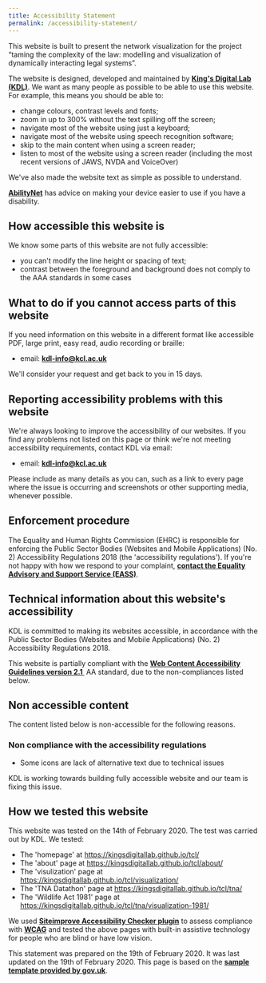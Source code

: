 ```yaml
---
title: Accessibility Statement
permalink: /accessibility-statement/
---
```


<div class="narrow">
    <p>This website is built to present the network visualization for the project “taming the complexity of the law: modelling and visualization of dynamically interacting legal systems”. </p>
    <p>The website is designed, developed and maintained by <strong><a href="https://www.kdl.kcl.ac.uk/">King's Digital Lab (KDL)</a></strong>. We want as many people as possible to be able to use this website. For example, this means you should be able to:</p>
        <ul>
            <li>change colours, contrast levels and fonts;</li>
            <li>zoom in up to 300% without the text spilling off the screen;</li>
            <li>navigate most of the website using just a keyboard;</li>
            <li>navigate most of the website using speech recognition software;</li>
            <li>skip to the main content when using a screen reader;</li>
            <li>listen to most of the website using a screen reader (including the most recent versions of JAWS, NVDA and VoiceOver)</li>
        </ul>
    <p>We've also made the website text as simple as possible to understand.</p>
    <p><strong><a href="https://mcmw.abilitynet.org.uk/">AbilityNet</a></strong> has advice on making your device easier to use if you have a disability.</p>

<h2>How accessible this website is</h2>
    <p>We know some parts of this website are not fully accessible:</p>
	    <ul>
            <li>you can't modify the line height or spacing of text;</li>
	        <li>contrast between the foreground and background does not comply to the AAA standards in some cases</li>
        </ul>

<h2>What to do if you cannot access parts of this website</h2>
    <p>If you need information on this website in a different format like accessible PDF, large print, easy read, audio recording or braille:</p>
        <ul>
            <li>email: <strong><a href="mailto:kdl-info@kcl.ac.uk">kdl-info@kcl.ac.uk</a></strong></li>
        </ul>
    <p>We'll consider your request and get back to you in 15 days.</p>

<h2>Reporting accessibility problems with this website</h2>
    <p>We're always looking to improve the accessibility of our websites. If you find any problems not listed on this page or think we're not meeting accessibility requirements, contact KDL via email:</p>
        <ul>
            <li>email: <strong><a href="mailto:kdl-info@kcl.ac.uk">kdl-info@kcl.ac.uk</a></strong></li>
        </ul>
    <p>Please include as many details as you can, such as a link to every page where the issue is occurring and screenshots or other supporting media, whenever possible.</p>

<h2>Enforcement procedure</h2>
    <p>The Equality and Human Rights Commission (EHRC) is responsible for enforcing the Public Sector Bodies (Websites and Mobile Applications) (No. 2) Accessibility Regulations 2018 (the 'accessibility regulations'). If you're not happy with how we respond to your complaint, <strong><a href="https://www.equalityadvisoryservice.com/">contact the Equality Advisory and Support Service (EASS)</a></strong>.</p>

<h2>Technical information about this website's accessibility</h2>
    <p>KDL is committed to making its websites accessible, in accordance with the Public Sector Bodies (Websites and Mobile Applications) (No. 2) Accessibility Regulations 2018.</p>
    <p>This website is partially compliant with the <strong><a href="https://www.w3.org/TR/WCAG21/">Web Content Accessibility Guidelines version 2.1 </a></strong> AA standard, due to the non-compliances listed below.</p>

<h2>Non accessible content</h2>
    <p>The content listed below is non-accessible for the following reasons.<p>
    <h3>Non compliance with the accessibility regulations</h3>
        <ul>
            <li>Some icons are lack of alternative text due to technical issues</li>
        </ul>
    <p>KDL is working towards building fully accessible website and our team is fixing this issue.</p>

<h2>How we tested this website</h2>
<p>This website was tested on the 14th of February 2020. The test was carried out by KDL. We tested:</p>
    <ul>
        <li>The 'homepage' at <a href="https://kingsdigitallab.github.io/tcl/">https://kingsdigitallab.github.io/tcl/</a></li>
	    <li>The 'about' page at <a href="https://kingsdigitallab.github.io/tcl/about/">https://kingsdigitallab.github.io/tcl/about/</a></li>
	    <li>The 'visulization' page at <a href="https://kingsdigitallab.github.io/tcl/visualization/">https://kingsdigitallab.github.io/tcl/visualization/</a></li>
	    <li>The 'TNA Datathon' page at <a href="https://kingsdigitallab.github.io/tcl/tna/">https://kingsdigitallab.github.io/tcl/tna/</a></li>
	    <li>The 'Wildlife Act 1981' page at <a href="https://kingsdigitallab.github.io/tcl/tna/visualization-1981/">https://kingsdigitallab.github.io/tcl/tna/visualization-1981/</a></li>
    </ul>

<p>We used <strong><a href="https://siteimprove.com/en/core-platform/integrations/browser-extensions/">Siteimprove Accessibility Checker plugin</a></strong> to assess compliance with <strong><a href="https://www.w3.org/TR/WCAG21/">WCAG</a></strong> and tested the above pages with built-in assistive technology for people who are blind or have low vision.</p>
<p>This statement was prepared on the 19th of February 2020. It was last updated on the 19th of February 2020. This page is based on the <strong><a href="https://www.gov.uk/government/publications/sample-accessibility-statement/sample-accessibility-statement-for-a-fictional-public-sector-website">sample template provided by gov.uk</a></strong>.</p>

